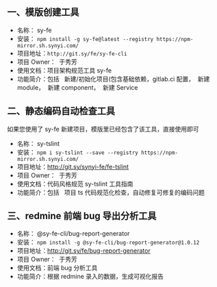 ## 一、模版创建工具

- 名称： sy-fe
- 安装： `npm install -g sy-fe@latest --registry https://npm-mirror.sh.synyi.com/`
- 项目地址：`http://git.sy/fe/sy-fe-cli`
- 项目 Owner：  于秀芳
- 使用文档：项目架构规范工具 sy-fe
- 功能简介：包括   新建/初始化项目(包含基础依赖，gitlab.ci 配置，  新建 module，  新建 component，  新建 Service

## 二、静态编码自动检查工具  

如果您使用了 sy-fe 新建项目，模版里已经包含了该工具，直接使用即可

- 名称： sy-tslint
- 安装： `npm i sy-tslint --save --registry https://npm-mirror.sh.synyi.com/`
- 项目地址：http://git.sy/synyi-fe/fe-tslint
- 项目 Owner：  于秀芳
- 使用文档：代码风格规范 sy-tslint 工具指南
- 功能简介：包括   项目 ts 代码规范化检查，自动修复可修复的编码问题

## 三、redmine 前端 bug 导出分析工具

- 名称： @sy-fe-cli/bug-report-generator
- 安装： `npm install -g @sy-fe-cli/bug-report-generator@1.0.12`
- 项目地址：http://git.sy/fe/bug-report-generator
- 项目 Owner：  于秀芳
- 使用文档：前端 bug 分析工具
- 功能简介：根据 redmine 录入的数据，生成可视化报告
